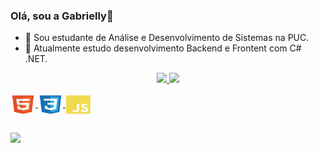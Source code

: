 ### Olá, sou a Gabrielly👋
- 🔭 Sou estudante de Análise e Desenvolvimento de Sistemas na PUC.
- 🌱 Atualmente estudo desenvolvimento Backend e Frontent com C# .NET.
<div align="center">
  <a href="https://github.com/gabsandrade">
   <img width="42%" src="https://github-readme-stats.vercel.app/api?username=gabsandrade&show_icons=true&theme=tokyonight&include_all_commits=true&count_private=true"/>
   <img width="50%" src="https://github-readme-stats.vercel.app/api/top-langs/?username=gabsandrade&layout=compact&langs_count=7&theme=tokyonight"/>
</div>
  
  <div style="display: inline_block"><br>
  <img align="center" alt="gabs-HTML" height="30" width="40" src="https://raw.githubusercontent.com/devicons/devicon/master/icons/html5/html5-original.svg">
  <img align="center" alt="gabs-CSS" height="30" width="40" src="https://raw.githubusercontent.com/devicons/devicon/master/icons/css3/css3-original.svg">
 <img align="center" alt="gabs-Js" height="30" width="40" src="https://raw.githubusercontent.com/devicons/devicon/master/icons/javascript/javascript-plain.svg">
</div>
  
 ##
  
  <div>
    <a href="https://www.linkedin.com/in/gabriellycgandrade/" target="_blank"><img src="https://img.shields.io/badge/-LinkedIn-%230077B5?style=for-the-badge&logo=linkedin&logoColor=white" target="_blank" rel="external"></a> 
    
  </div>
